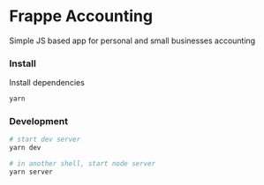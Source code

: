# Frappe Accounting

Simple JS based app for personal and small businesses accounting

### Install

Install dependencies

```sh
yarn
```

### Development

```sh
# start dev server
yarn dev

# in another shell, start node server
yarn server
```